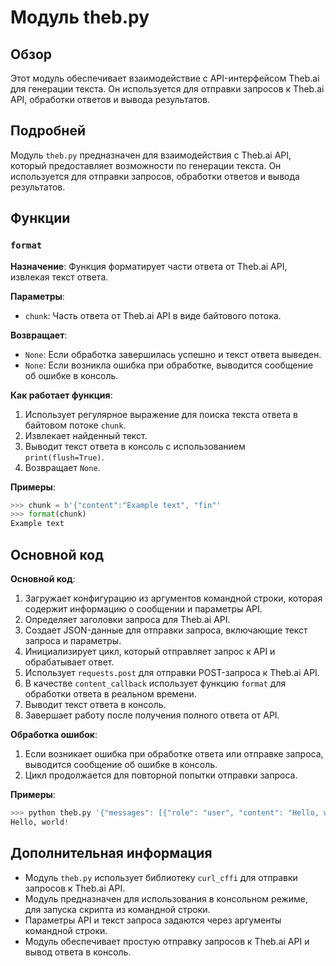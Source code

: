 # Модуль theb.py

## Обзор

Этот модуль обеспечивает взаимодействие с API-интерфейсом Theb.ai для генерации текста. Он используется для отправки запросов к Theb.ai API, обработки ответов и вывода результатов.

## Подробней

Модуль `theb.py` предназначен для взаимодействия с Theb.ai API, который предоставляет возможности по генерации текста. Он используется для отправки запросов, обработки ответов и вывода результатов.

## Функции

### `format`

**Назначение**:  Функция форматирует части ответа от Theb.ai API, извлекая текст ответа.

**Параметры**:
- `chunk`: Часть ответа от Theb.ai API в виде байтового потока.

**Возвращает**: 
- `None`:  Если обработка завершилась успешно и текст ответа выведен.
- `None`:  Если возникла ошибка при обработке, выводится сообщение об ошибке в консоль. 

**Как работает функция**:
1. Использует регулярное выражение для поиска текста ответа в байтовом потоке `chunk`.
2. Извлекает найденный текст.
3. Выводит текст ответа в консоль с использованием `print(flush=True)`.
4. Возвращает `None`.

**Примеры**:
```python
>>> chunk = b'{"content":"Example text", "fin"'
>>> format(chunk)
Example text
```

## Основной код

**Основной код**:
1. Загружает конфигурацию из аргументов командной строки, которая содержит информацию о сообщении и параметры API.
2. Определяет заголовки запроса для Theb.ai API.
3. Создает JSON-данные для отправки запроса, включающие текст запроса и параметры.
4. Инициализирует цикл, который отправляет запрос к API и обрабатывает ответ.
5. Использует `requests.post` для отправки POST-запроса к Theb.ai API.
6. В качестве `content_callback`  использует функцию `format` для обработки ответа в реальном времени.
7. Выводит текст ответа в консоль.
8. Завершает работу после получения полного ответа от API.

**Обработка ошибок**:
1. Если возникает ошибка при обработке ответа или отправке запроса, выводится сообщение об ошибке в консоль.
2. Цикл продолжается для повторной попытки отправки запроса.

**Примеры**:
```python
>>> python theb.py '{"messages": [{"role": "user", "content": "Hello, world!"}]}'
Hello, world!
```

## Дополнительная информация

- Модуль `theb.py` использует библиотеку `curl_cffi` для отправки запросов к Theb.ai API.
- Модуль предназначен для использования в консольном режиме, для запуска скрипта из командной строки.
- Параметры API и текст запроса задаются через аргументы командной строки.
- Модуль обеспечивает простую отправку запросов к Theb.ai API и вывод ответа в консоль.